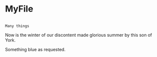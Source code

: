 # MyFile
```

Many things

```

Now is the winter of our discontent made glorious summer by this son of York.

<aside class="notice">
Something blue as requested.
</aside>
